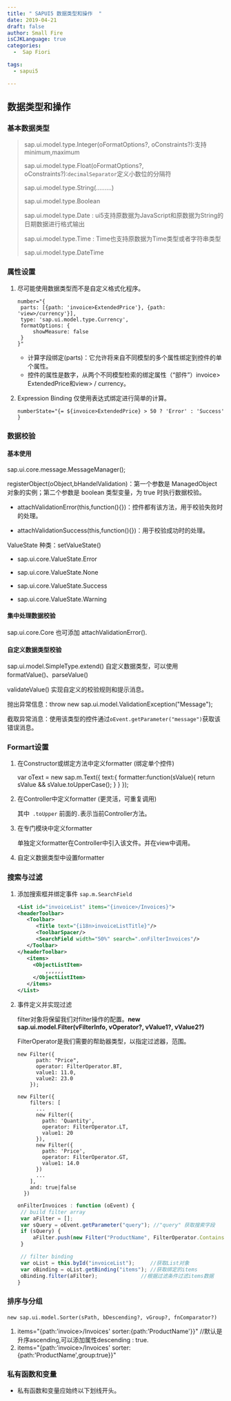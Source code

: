 ```yaml
---
title: " SAPUI5 数据类型和操作  "
date: 2019-04-21
draft: false
author: Small Fire
isCJKLanguage: true
categories: 
  -  Sap Fiori

tags: 
  - sapui5

---
```


## 数据类型和操作

### 基本数据类型

> sap.ui.model.type.Integer(oFormatOptions?, oConstraints?):支持minimum,maximum
>
> sap.ui.model.type.Float(oFormatOptions?, oConstraints?):`decimalSeparator`定义小数位的分隔符
>
> sap.ui.model.type.String(.........)
>
> sap.ui.model.type.Boolean
>
> sap.ui.model.type.Date : ui5支持原数据为JavaScript和原数据为String的日期数据进行格式输出
>
> sap.ui.model.type.Time : Time也支持原数据为Time类型或者字符串类型
>
> sap.ui.model.type.DateTime

### 属性设置

1. 尽可能使用数据类型而不是自定义格式化程序。

   ```JS
   number="{
   	parts: [{path: 'invoice>ExtendedPrice'}, {path: 'view>/currency'}],
   	type: 'sap.ui.model.type.Currency',
   	formatOptions: {
   		showMeasure: false
   	}
   }"
   ```

   - 计算字段绑定(parts)：它允许将来自不同模型的多个属性绑定到控件的单个属性。
   - 控件的属性是数字，从两个不同模型检索的绑定属性（“部件”）invoice> ExtendedPrice和view> / currency。

2. Expression Binding 仅使用表达式绑定进行简单的计算。

   `numberState="{= ${invoice>ExtendedPrice} > 50 ? 'Error' : 'Success' }`

### 数据校验

#### 基本使用

sap.ui.core.message.MessageManager();

registerObject(oObject,bHandelValidation)：第一个参数是 ManagedObject 对象的实例；第二个参数是 boolean 类型变量，为 true 时执行数据校验。

- attachValidationError(this,function(){})：控件都有该方法，用于校验失败时的处理。


- attachValidationSuccess(this,function(){})：用于校验成功时的处理。


ValueState 种类：setValueState()

- sap.ui.core.ValueState.Error


- sap.ui.core.ValueState.None


- sap.ui.core.ValueState.Success


- sap.ui.core.ValueState.Warning	

#### 集中处理数据校验

sap.ui.core.Core 也可添加 attachValidationError().

#### 自定义数据类型校验

sap.ui.model.SimpleType.extend() 自定义数据类型，可以使用 formatValue()、parseValue()

validateValue() 实现自定义的校验规则和提示消息。

抛出异常信息：throw new sap.ui.model.ValidationException("Message");

截取异常消息：使用该类型的控件通过`oEvent.getParameter("message")`获取该错误消息。

### Formart设置

1. 在Constructor或绑定方法中定义formatter (绑定单个控件)

   var oText = new sap.m.Text({
   		text:{ formatter:function(sValue){
   						return sValue && sValue.toUpperCase();
   				}
   		}
     });

2. 在Controller中定义formatter (更灵活，可重复调用)

   <Text text="{path: '/productname', formatter: '.toUpper'}"/>

   其中` .toUpper` 前面的`.`表示当前Controller方法。

3. 在专门模块中定义formatter

   单独定义formatter在Controller中引入该文件。并在view中调用。

4. 自定义数据类型中设置formatter

### 搜索与过滤

1. 添加搜索框并绑定事件 `sap.m.SearchField`

   ```xml
   <List id="invoiceList" items="{invoice>/Invoices}">
   <headerToolbar>
      <Toolbar>
         <Title text="{i18n>invoiceListTitle}"/>
         <ToolbarSpacer/>
         <SearchField width="50%" search=".onFilterInvoices"/>
      </Toolbar>
   </headerToolbar>
      <items>
      	<ObjectListItem>
        	,,,,,,
        </ObjectListItem> 
      </items>
   </List>
   ```

2. 事件定义并实现过滤

   filter对象将保留我们对filter操作的配置。**new sap.ui.model.Filter(vFilterInfo, vOperator?, vValue1?, vValue2?)**

   FilterOperator是我们需要的帮助器类型，以指定过滤器，范围。

   ```JS
   new Filter({
         path: "Price",
         operator: FilterOperator.BT,
         value1: 11.0,
         value2: 23.0
       });
       
   new Filter({
       filters: [
         ...
         new Filter({
           path: 'Quantity',
           operator: FilterOperator.LT,
           value1: 20
         }),
         new Filter({
           path: 'Price',
           operator: FilterOperator.GT,
           value1: 14.0
         })
         ...
       ],
       and: true|false
     })
   ```

   

   ```js
   onFilterInvoices : function (oEvent) {
   	// build filter array
   	var aFilter = [];
   	var sQuery = oEvent.getParameter("query"); //"query" 获取搜索字段
   	if (sQuery) {
   		aFilter.push(new Filter("ProductName", FilterOperator.Contains, sQuery)); //添加过滤条件
   	}
   
   	// filter binding
   	var oList = this.byId("invoiceList");     //获取List对象
   	var oBinding = oList.getBinding("items"); //获取绑定的items
   	oBinding.filter(aFilter);			   //根据过滤条件过滤items数据
   }
   ```

### 排序与分组

​		`new sap.ui.model.Sorter(sPath, bDescending?, vGroup?, fnComparator?)`

1. items="{path:'invoice>/Invoices' sorter:{path:'ProductName'}}"  //默认是升序ascending,可以添加属性descending : true.
2. items="{path:'invoice>/Invoices' sorter:{path:'ProductName',group:true}}"

### 私有函数和变量

- 私有函数和变量应始终以下划线开头。